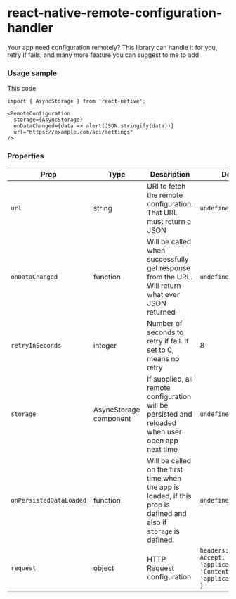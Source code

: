 # react-native-remote-configuration-handler
Your app need configuration remotely? This library can handle it for you, retry if fails, and many more feature you can suggest to me to add

### Usage sample

This code

```
import { AsyncStorage } from 'react-native';

<RemoteConfiguration 
  storage={AsyncStorage} 
  onDataChanged={data => alert(JSON.stringify(data))} 
  url="https://example.com/api/settings" 
/>
```


### Properties

| Prop                    | Type                   | Description                                                                                                        | Default                                                                                               | Required |
| ----------------------- | ---------------------- | ------------------------------------------------------------------------------------------------------------------ | ----------------------------------------------------------------------------------------------------- | -------- |
| `url`                   | string                 | URl to fetch the remote configuration. That URL must return a JSON                                                 | `undefined`                                                                                           | Required |
| `onDataChanged`         | function               | Will be called when successfully get response from the URL. Will return what ever JSON returned                    | `undefined`                                                                                           | Required |
| `retryInSeconds`        | integer                | Number of seconds to retry if fail. If set to 0, means no retry                                                    | 8                                                                                                     | Optional |
| `storage`               | AsyncStorage component | If supplied, all remote configuration will be persisted and reloaded when user open app next time                  | `undefined`                                                                                           | Optional |
| `onPersistedDataLoaded` | function               | Will be called on the first time when the app is loaded, if this prop is defined and also if `storage` is defined. | `undefined`                                                                                           | Optional |
| `request`               | object                 | HTTP Request configuration                                                                                         | ```headers: {         Accept: 'application/json',       'Content-Type': 'application/json',      }``` | Optional |